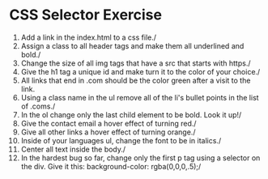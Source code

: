 # CSS Selector Exercise

1. Add a link in the index.html to a css file./
2. Assign a class to all header tags and make them all underlined and bold./
3. Change the size of all img tags that have a src that starts with https./
4. Give the h1 tag a unique id and make turn it to the color of your choice./
5. All links that end in .com should be the color green after a visit to the link.
6. Using a class name in the ul remove all of the li's bullet points in the list of .coms./
7. In the ol change only the last child element to be bold. Look it up!/
8. Give the contact email a hover effect of turning red./
9. Give all other links a hover effect of turning orange./
10. Inside of your languages ul, change the font to be in italics./
11. Center all text inside the body./
12. In the hardest bug so far, change only the first p tag using a selector on the div. Give it this: background-color: rgba(0,0,0,.5);/
